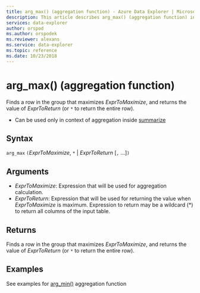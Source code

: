 ```yaml
---
title: arg_max() (aggregation function) - Azure Data Explorer | Microsoft Docs
description: This article describes arg_max() (aggregation function) in Azure Data Explorer.
services: data-explorer
author: orspod
ms.author: orspodek
ms.reviewer: alexans
ms.service: data-explorer
ms.topic: reference
ms.date: 10/23/2018
---
```

# arg_max() (aggregation function)

Finds a row in the group that maximizes *ExprToMaximize*, and returns the value of *ExprToReturn* (or `*` to return the entire row).

* Can be used only in context of aggregation inside [summarize](summarizeoperator.md)

## Syntax

`arg_max` `(`*ExprToMaximize*, `*` | *ExprToReturn*  [`,` ...]`)`

## Arguments

* *ExprToMaximize*: Expression that will be used for aggregation calculation. 
* *ExprToReturn*: Expression that will be used for returning the value when *ExprToMaximize* is
  maximum. Expression to return may be a wildcard (*) to return all columns of the input table.


## Returns

Finds a row in the group that maximizes *ExprToMaximize*, and 
returns the value of *ExprToReturn* (or `*` to return the entire row).

## Examples

See examples for [arg_min()](arg-min-aggfunction.md) aggregation function